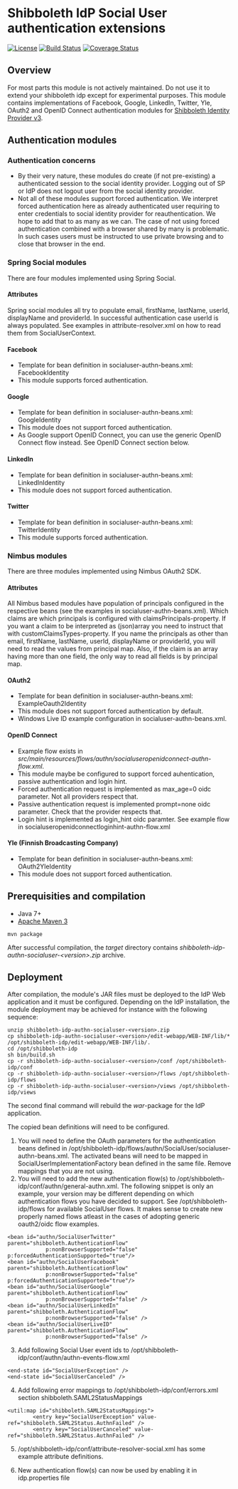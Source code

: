 # Shibboleth IdP Social User authentication extensions

[![License](http://img.shields.io/:license-mit-blue.svg)](https://opensource.org/licenses/MIT)
[![Build Status](https://travis-ci.org/mpassid/shibboleth-idp-authn-socialuser.svg?branch=master)](https://travis-ci.org/mpassid/shibboleth-idp-authn-socialuser)
[![Coverage Status](https://coveralls.io/repos/github/mpassid/shibboleth-idp-authn-socialuser/badge.svg?branch=master)](https://coveralls.io/github/mpassid/shibboleth-idp-authn-socialuser?branch=master)

## Overview
For most parts this module is not actively maintained. Do not use it to extend your shibboleth idp except for experimental purposes. 
This module contains implementations of Facebook, Google, LinkedIn, Twitter, Yle, OAuth2 and OpenID Connect authentication modules for [Shibboleth Identity Provider v3](https://wiki.shibboleth.net/confluence/display/IDP30/Home).

## Authentication modules

### Authentication concerns
- By their very nature, these modules do create (if not pre-existing) a authenticated session to the social identity provider. Logging out of SP or IdP does not logout user from the social identity provider. 
- Not all of these modules support forced authentication. We interpret forced authentication here as already authenticated user requiring to enter credentials to social identity provider for reauthentication. We hope to add that to as many as we can. The case of not using forced authentication combined with a browser shared by many is problematic. In such cases users must be instructed to use private browsing and to close that browser in the end. 

### Spring Social modules
There are four modules implemented using Spring Social.  

#### Attributes
Spring social modules all try to populate email, firstName, lastName, userId, displayName and providerId. In successful authentication case userId is always populated. See examples in attribute-resolver.xml on how to read them from SocialUserContext.

#### Facebook
- Template for bean definition in socialuser-authn-beans.xml: FacebookIdentity
- This module supports forced authentication.

#### Google
- Template for bean definition in socialuser-authn-beans.xml: GoogleIdentity
- This module does not support forced authentication.
- As Google support OpenID Connect, you can use the generic OpenID Connect flow instead. See OpenID Connect section below.

#### LinkedIn
- Template for bean definition in socialuser-authn-beans.xml: LinkedInIdentity
- This module does not support forced authentication.

#### Twitter
- Template for bean definition in socialuser-authn-beans.xml: TwitterIdentity
- This module supports forced authentication.

### Nimbus modules
There are three modules implemented using Nimbus OAuth2 SDK.  

#### Attributes
All Nimbus based modules have population of principals configured in the respective beans (see the examples in socialuser-authn-beans.xml). Which claims are which principals is configured with claimsPrincipals-property. If you want a claim to be interpreted as (json)array you need to instruct that with customClaimsTypes-property. If you name the principals as other than email, firstName, lastName, userId, displayName or providerId, you will need to read the values from principal map. Also, if the claim is an array having more than one field, the only way to read all fields is by principal map.

#### OAuth2 
- Template for bean definition in socialuser-authn-beans.xml: ExampleOauth2Identity
- This module does not support forced authentication by default.
- Windows Live ID example configuration in socialuser-authn-beans.xml.

#### OpenID Connect
- Example flow exists in _src/main/resources/flows/authn/socialuseropenidconnect-authn-flow.xml_.
- This module maybe be configured to support forced auhentication, passive authentication and login hint.
- Forced authentication request is implemented as max_age=0 oidc parameter. Not all providers respect that.
- Passive authentication request is implemented prompt=none oidc parameter. Check that the provider respects that.
- Login hint is implemented as login_hint oidc paramter. See example flow in socialuseropenidconnectloginhint-authn-flow.xml

#### Yle (Finnish Broadcasting Company)
- Template for bean definition in socialuser-authn-beans.xml: OAuth2YleIdentity
- This module does not support forced authentication.


## Prerequisities and compilation

- Java 7+
- [Apache Maven 3](https://maven.apache.org/)

```
mvn package
```

After successful compilation, the _target_ directory contains _shibboleth-idp-authn-socialuser-\<version\>.zip_ archive.

## Deployment

After compilation, the module's JAR files must be deployed to the IdP Web application and it must be configured. Depending on the IdP installation, the module deployment may be achieved for instance with the following sequence:

```
unzip shibboleth-idp-authn-socialuser-<version>.zip
cp shibboleth-idp-authn-socialuser-<version>/edit-webapp/WEB-INF/lib/* /opt/shibboleth-idp/edit-webapp/WEB-INF/lib/.
cd /opt/shibboleth-idp
sh bin/build.sh
cp -r shibboleth-idp-authn-socialuser-<version>/conf /opt/shibboleth-idp/conf
cp -r shibboleth-idp-authn-socialuser-<version>/flows /opt/shibboleth-idp/flows
cp -r shibboleth-idp-authn-socialuser-<version>/views /opt/shibboleth-idp/views
```

The second final command will rebuild the _war_-package for the IdP application.

The copied bean definitions will need to be configured. 

1. You will need to define the OAuth parameters for the  authentication beans defined in /opt/shibboleth-idp/flows/authn/SocialUser/socialuser-authn-beans.xml. The activated beans will need to be mapped in SocialUserImplementationFactory bean defined in the same file. Remove mappings that you are not using.
2. You will need to add the new authentication flow(s) to /opt/shibboleth-idp/conf/authn/general-authn.xml. The following snippet is only an example, your version may be different depending on which authentication flows you have decided to support. See /opt/shibboleth-idp/flows for available SocialUser flows. It makes sense to create new properly named flows atleast in the cases of adopting generic oauth2/oidc flow examples.

```
<bean id="authn/SocialUserTwitter" parent="shibboleth.AuthenticationFlow"
            p:nonBrowserSupported="false" p:forcedAuthenticationSupported="true"/>
<bean id="authn/SocialUserFacebook" parent="shibboleth.AuthenticationFlow"
            p:nonBrowserSupported="false" p:forcedAuthenticationSupported="true"/>       
<bean id="authn/SocialUserGoogle" parent="shibboleth.AuthenticationFlow"
            p:nonBrowserSupported="false" />
<bean id="authn/SocialUserLinkedIn" parent="shibboleth.AuthenticationFlow"
            p:nonBrowserSupported="false" />
<bean id="authn/SocialUserLiveID" parent="shibboleth.AuthenticationFlow"
            p:nonBrowserSupported="false" />            
```

3. Add following Social User event ids to /opt/shibboleth-idp/conf/authn/authn-events-flow.xml 

```
<end-state id="SocialUserException" />
<end-state id="SocialUserCanceled" />

```

4. Add following error mappings to /opt/shibboleth-idp/conf/errors.xml section shibboleth.SAML2StatusMappings

```
<util:map id="shibboleth.SAML2StatusMappings">
        <entry key="SocialUserException" value-ref="shibboleth.SAML2Status.AuthnFailed" />
        <entry key="SocialUserCanceled" value-ref="shibboleth.SAML2Status.AuthnFailed" />

```

5. /opt/shibboleth-idp/conf/attribute-resolver-social.xml has some example attribute definitions. 

6. New authentication flow(s) can now be used by enabling it in idp.properties file
